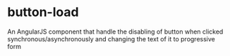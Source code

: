 # button-load
An AngularJS component that handle the disabling of button when clicked synchronous/asynchronously and changing the text of it to progressive form
